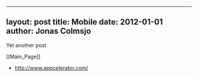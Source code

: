 
---
layout: post
title: Mobile
date: 2012-01-01
author: Jonas Colmsjo
---

Yet another post





[[Main_Page]]


* http://www.appcelerator.com/
